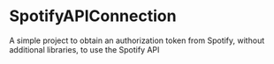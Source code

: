 # SpotifyAPIConnection
A simple project to obtain an authorization token from Spotify, without additional libraries, to use the Spotify API
